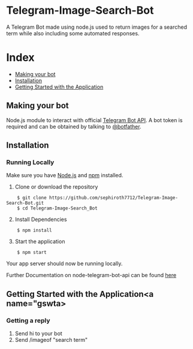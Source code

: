 # Telegram-Image-Search-Bot

A Telegram Bot made using node.js used to return images for a searched term while also including some automated responses.

# Index
+ [Making your bot](#myb)
+ [Installation](#installation)
+ [Getting Started with the Application](#gswta)


## Making your bot<a name="myb"></a>
Node.js module to interact with official <a href=https://core.telegram.org/bots/api>Telegram Bot API</a>. A bot token is required and can be obtained by talking to <a href=https://telegram.me/BotFather>@botfather</a>.

## Installation<a name="installation"></a>
### Running Locally
Make sure you have [Node.js](https://nodejs.org/) and [npm](https://www.npmjs.com/) installed.
1. Clone or download the repository 
```
	$ git clone https://github.com/sephiroth7712/Telegram-Image-Search-Bot.git
	$ cd Telegram-Image-Search_Bot
```
2. Install Dependencies
```
	$ npm install
```

3. Start the application
```
	$ npm start
```

Your app server should now be running locally.

Further Documentation on node-telegram-bot-api can be found <a href=https://github.com/yagop/node-telegram-bot-api/blob/master/README.md>here</a>

## Getting Started with the Application<a name="gswta></a>
### Getting a reply
1. Send hi to your bot
2. Send /imageof "search term"
